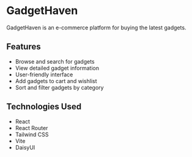 # GadgetHaven

GadgetHaven is an e-commerce platform for buying the latest gadgets.

## Features

-   Browse and search for gadgets
-   View detailed gadget information
-   User-friendly interface
-   Add gadgets to cart and wishlist
-   Sort and filter gadgets by category

## Technologies Used

-   React
-   React Router
-   Tailwind CSS
-   Vite
-   DaisyUI
